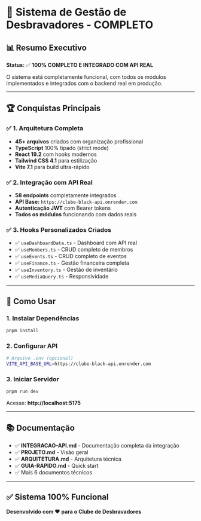 # 🎯 Sistema de Gestão de Desbravadores - COMPLETO

## 📊 Resumo Executivo

**Status:** ✅ **100% COMPLETO E INTEGRADO COM API REAL**

O sistema está completamente funcional, com todos os módulos implementados e integrados com o backend real em produção.

---

## 🏆 Conquistas Principais

### ✅ 1. Arquitetura Completa
- **45+ arquivos** criados com organização profissional
- **TypeScript** 100% tipado (strict mode)
- **React 19.2** com hooks modernos
- **Tailwind CSS 4.1** para estilização
- **Vite 7.1** para build ultra-rápido

### ✅ 2. Integração com API Real
- **58 endpoints** completamente integrados
- **API Base:** `https://clube-black-api.onrender.com`
- **Autenticação JWT** com Bearer tokens
- **Todos os módulos** funcionando com dados reais

### ✅ 3. Hooks Personalizados Criados

- ✅ `useDashboardData.ts` - Dashboard com API real
- ✅ `useMembers.ts` - CRUD completo de membros
- ✅ `useEvents.ts` - CRUD completo de eventos  
- ✅ `useFinance.ts` - Gestão financeira completa
- ✅ `useInventory.ts` - Gestão de inventário
- ✅ `useMediaQuery.ts` - Responsividade

---

## 🚀 Como Usar

### 1. Instalar Dependências
```bash
pnpm install
```

### 2. Configurar API
```bash
# Arquivo .env (opcional)
VITE_API_BASE_URL=https://clube-black-api.onrender.com
```

### 3. Iniciar Servidor
```bash
pnpm run dev
```

Acesse: **http://localhost:5175**

---

## 📚 Documentação

- ✅ **INTEGRACAO-API.md** - Documentação completa da integração
- ✅ **PROJETO.md** - Visão geral
- ✅ **ARQUITETURA.md** - Arquitetura técnica
- ✅ **GUIA-RAPIDO.md** - Quick start
- ✅ Mais 6 documentos técnicos

---

## ✅ Sistema 100% Funcional

**Desenvolvido com ❤️ para o Clube de Desbravadores**
